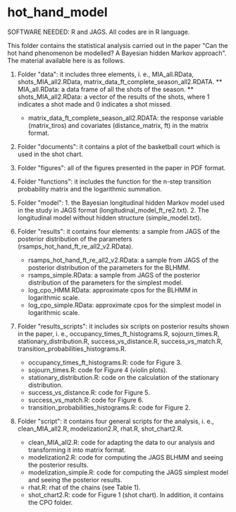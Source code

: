 # hot_hand_model
SOFTWARE NEEDED: R and JAGS. All codes are in R language.

This folder contains the statistical analysis carried out in the paper "Can the hot hand phenomenon be modelled? A Bayesian hidden Markov approach". The material available here is as follows.

1. Folder "data": it includes three elements, i. e., MIA_all.RData, shots_MIA_all2.RData, matrix_data_ft_complete_season_all2.RDATA.
	** MIA_all.RData: a data frame of all the shots of the season.
	** shots_MIA_all2.RData: a vector of the results of the shots, where 1 indicates a shot made and 0 indicates a shot missed.
	* matrix_data_ft_complete_season_all2.RDATA: the response variable (matrix_tiros) and covariates (distance_matrix, ft) in the matrix format.

2. Folder "documents": it contains a plot of the basketball court which is used in the shot chart.

3. Folder "figures": all of the figures presented in the paper in PDF format.

4. Folder "functions": it includes the function for the n-step transition probability matrix and the logarithmic summation.

5. Folder "model": 1. the Bayesian longitudinal hidden Markov model used in the study in JAGS format (longitudinal_model_ft_re2.txt). 2. The longitudinal model without hidden structure (simple_model.txt).

6. Folder "results": it contains four elements: a sample from JAGS of the posterior distribution of the parameters (rsamps_hot_hand_ft_re_all2_v2.RData).
   	* rsamps_hot_hand_ft_re_all2_v2.RData: a sample from JAGS of the posterior distribution of the parameters for the BLHMM.
   	* rsamps_simple.RData: a sample from JAGS of the posterior distribution of the parameters for the simplest model.
   	* log_cpo_HMM.RData: approximate cpos for the BLHMM in logarithmic scale.
   	* log_cpo_simple.RData: approximate cpos for the simplest model in logarithmic scale.

7. Folder "results_scripts": it includes six scripts on posterior results shown in the paper, i. e., occupancy_times_ft_histograms.R, sojourn_times.R, stationary_distribution.R, success_vs_distance.R, success_vs_match.R, transition_probabilities_histograms.R.
	* occupancy_times_ft_histograms.R: code for Figure 3.
	* sojourn_times.R: code for Figure 4 (violin plots).
	* stationary_distribution.R: code on the calculation of the stationary distribution.
	* success_vs_distance.R: code for Figure 5.
	* success_vs_match.R: code for Figure 6.
	* transition_probabilities_histograms.R: code for Figure 2.

8. Folder "script": it contains four general scripts for the analysis, i. e., clean_MIA_all2.R, modelization2.R, rhat.R, shot_chart2.R.
	* clean_MIA_all2.R: code for adapting the data to our analysis and transforming it into matrix format.
	* modelization2.R: code for computing the JAGS BLHMM and seeing the posterior results.
	* modelization_simple.R: code for computing the JAGS simplest model and seeing the posterior results.
	* rhat.R: rhat of the chains (see Table 1).
	* shot_chart2.R: code for Figure 1 (shot chart).
In addition, it contains the CPO folder.
          
